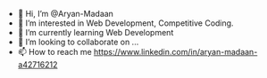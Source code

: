 - 👋 Hi, I’m @Aryan-Madaan
- 👀 I’m interested in Web Development, Competitive Coding.
- 🌱 I’m currently learning Web Development
- 💞️ I’m looking to collaborate on ...
- 📫 How to reach me https://www.linkedin.com/in/aryan-madaan-a42716212

<!---
Aryan-Madaan/Aryan-Madaan is a ✨ special ✨ repository because its `README.md` (this file) appears on your GitHub profile.
You can click the Preview link to take a look at your changes.
--->
